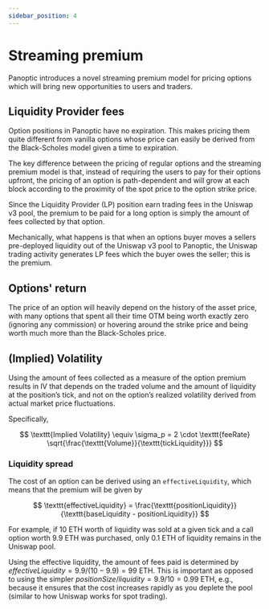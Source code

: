 ```yaml
---
sidebar_position: 4
---
```


# Streaming premium
Panoptic introduces a novel streaming premium model for pricing options which will bring new opportunities to users and traders.

## Liquidity Provider fees
Option positions in Panoptic have no expiration. 
This makes pricing them quite different from vanilla options whose price can easily be derived from the Black-Scholes model given a time to expiration.

The key difference between the pricing of regular options and the streaming premium model is that, instead of requiring the users to pay for their options upfront, the pricing of an option is path-dependent and will grow at each block according to the proximity of the spot price to the option strike price.

Since the Liquidity Provider (LP) position earn trading fees in the Uniswap v3 pool, the premium to be paid for a long option is simply the amount of fees collected by that option.

Mechanically, what happens is that when an options buyer moves a sellers pre-deployed liquidity out of the Uniswap v3 pool to Panoptic, the Uniswap trading activity generates LP fees which the buyer owes the seller; this is the premium.

## Options' return
The price of an option will heavily depend on the history of the asset price, with many options that spent all their time OTM being worth exactly zero (ignoring any commission) or hovering around the strike price and being worth much more than the Black-Scholes price. 


## (Implied) Volatility
Using the amount of fees collected as a measure of the option premium results in IV that depends on the traded volume and the amount of liquidity at the position’s tick, and not on the option’s realized volatility derived from actual market price fluctuations.

Specifically, 

$$
\texttt{Implied Volatility} \equiv \sigma_p = 2 \cdot \texttt{feeRate} \sqrt{\frac{\texttt{Volume}}{\texttt{tickLiquidity}}}
$$


### Liquidity spread

The cost of an option can be derived using an $\texttt{effectiveLiquidity}$, which means that the premium will be given by

$$
\texttt{effectiveLiquidity} = \frac{\texttt{positionLiquidity}}{\texttt{baseLiquidity - positionLiquidity}}
$$

For example, if 10 ETH worth of liquidity was sold at a given tick and a call option worth 9.9 ETH was purchased, only 0.1 ETH of liquidity remains in the Uniswap pool. 

Using the effective liquidity, the amount of fees paid is determined by $effectiveLiquidity = 9.9/(10−9.9) = 99$ ETH. This is important as opposed to using the simpler $positionSize/liquidity = 9.9/10 = 0.99$ ETH, e.g., because it ensures that the cost increases rapidly as you deplete the pool (similar to how Uniswap works for spot trading).